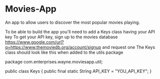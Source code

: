 # Movies-App
An app to allow users to discover the most popular movies playing.

To be able to build the app you'll need to add a Keys class having your API key
To get your API key, sign up to the movies database https://www.google.com/url?q=https://www.themoviedb.org/account/signup and request one
The Keys class should look like this when added to the utils package

package com.enterprises.wayne.moviesapp.util;

public class Keys
{
    public final static String API_KEY = "YOU_API_KEY";
}




